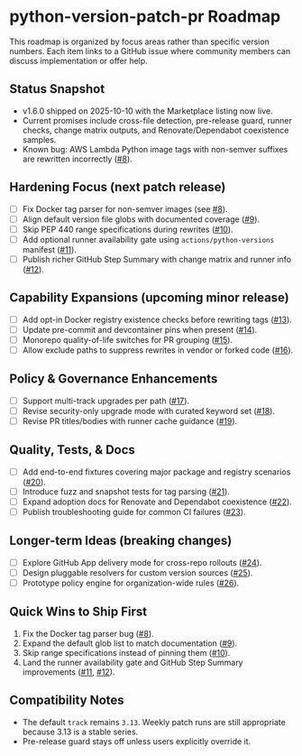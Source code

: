 # python-version-patch-pr Roadmap

This roadmap is organized by focus areas rather than specific version numbers. Each item links to a GitHub issue where community members can discuss implementation or offer help.

## Status Snapshot
- v1.6.0 shipped on 2025-10-10 with the Marketplace listing now live.
- Current promises include cross-file detection, pre-release guard, runner checks, change matrix outputs, and Renovate/Dependabot coexistence samples.
- Known bug: AWS Lambda Python image tags with non-semver suffixes are rewritten incorrectly ([#8](../../issues/8)).

## Hardening Focus (next patch release)
- [ ] Fix Docker tag parser for non-semver images (see [#8](../../issues/8)).
- [ ] Align default version file globs with documented coverage ([#9](../../issues/9)).
- [ ] Skip PEP 440 range specifications during rewrites ([#10](../../issues/10)).
- [ ] Add optional runner availability gate using `actions/python-versions` manifest ([#11](../../issues/11)).
- [ ] Publish richer GitHub Step Summary with change matrix and runner info ([#12](../../issues/12)).

## Capability Expansions (upcoming minor release)
- [ ] Add opt-in Docker registry existence checks before rewriting tags ([#13](../../issues/13)).
- [ ] Update pre-commit and devcontainer pins when present ([#14](../../issues/14)).
- [ ] Monorepo quality-of-life switches for PR grouping ([#15](../../issues/15)).
- [ ] Allow exclude paths to suppress rewrites in vendor or forked code ([#16](../../issues/16)).

## Policy & Governance Enhancements
- [ ] Support multi-track upgrades per path ([#17](../../issues/17)).
- [ ] Revise security-only upgrade mode with curated keyword set ([#18](../../issues/18)).
- [ ] Revise PR titles/bodies with runner cache guidance ([#19](../../issues/19)).

## Quality, Tests, & Docs
- [ ] Add end-to-end fixtures covering major package and registry scenarios ([#20](../../issues/20)).
- [ ] Introduce fuzz and snapshot tests for tag parsing ([#21](../../issues/21)).
- [ ] Expand adoption docs for Renovate and Dependabot coexistence ([#22](../../issues/22)).
- [ ] Publish troubleshooting guide for common CI failures ([#23](../../issues/23)).

## Longer-term Ideas (breaking changes)
- [ ] Explore GitHub App delivery mode for cross-repo rollouts ([#24](../../issues/24)).
- [ ] Design pluggable resolvers for custom version sources ([#25](../../issues/25)).
- [ ] Prototype policy engine for organization-wide rules ([#26](../../issues/26)).

## Quick Wins to Ship First
1. Fix the Docker tag parser bug ([#8](../../issues/8)).
2. Expand the default glob list to match documentation ([#9](../../issues/9)).
3. Skip range specifications instead of pinning them ([#10](../../issues/10)).
4. Land the runner availability gate and GitHub Step Summary improvements ([#11](../../issues/11), [#12](../../issues/12)).

## Compatibility Notes
- The default `track` remains `3.13`. Weekly patch runs are still appropriate because 3.13 is a stable series.
- Pre-release guard stays off unless users explicitly override it.
